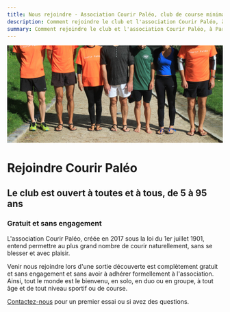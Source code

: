 ```yaml
---
title: Nous rejoindre - Association Courir Paléo, club de course minimaliste
description: Comment rejoindre le club et l'association Courir Paléo, à Paris, en province ou en régions
summary: Comment rejoindre le club et l'association Courir Paléo, à Paris, en province ou en régions
---
```

![Courir Paleo](/assets/images/CourirPaleo_groupe_Parc-Montsouris_pieds_1200px.jpg)
# Rejoindre Courir Paléo
## Le club est ouvert à toutes et à tous, de 5 à 95 ans
### Gratuit et sans engagement
L'association Courir Paléo, créée en 2017 sous la loi du 1er juillet 1901, entend permettre au plus grand nombre de courir naturellement, sans se blesser et avec plaisir.

Venir nous rejoindre lors d'une sortie découverte est complètement gratuit et sans engagement et sans avoir à adhérer formellement à l'association. Ainsi, tout le monde est le bienvenu, en solo, en duo ou en groupe, à tout âge et de tout niveau sportif ou de course.

[Contactez-nous](/contact) pour un premier essai ou si avez des questions.


